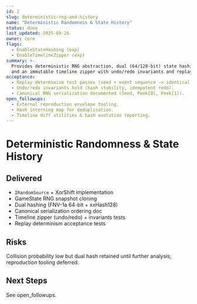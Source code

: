 ```yaml
---
id: 2
slug: deterministic-rng-and-history
name: "Deterministic Randomness & State History"
status: done
last_updated: 2025-09-26
owner: core
flags:
  - EnableStateHashing (exp)
  - EnableTimelineZipper (exp)
summary: >-
  Provides deterministic RNG abstraction, dual (64/128-bit) state hashing, canonical serialization ordering,
  and an immutable timeline zipper with undo/redo invariants and replay determinism tests.
acceptance:
  - Replay determinism test passes (seed + event sequence -> identical hashes & RNG state).
  - Undo/redo invariants hold (hash stability, idempotent redo).
  - Canonical RNG serialization documented (Seed, Peek[0], Peek[1]).
open_followups:
  - External reproduction envelope tooling.
  - Hash interning map for deduplication.
  - Timeline diff utilities & hash evolution reporting.
---
```


# Deterministic Randomness & State History

## Delivered

- `IRandomSource` + XorShift implementation
- GameState RNG snapshot cloning
- Dual hashing (FNV-1a 64-bit + xxHash128)
- Canonical serialization ordering doc
- Timeline zipper (undo/redo) + invariants tests
- Replay determinism acceptance tests

## Risks

Collision probability low but dual hash retained until further analysis; reproduction tooling deferred.

## Next Steps

See open_followups.
